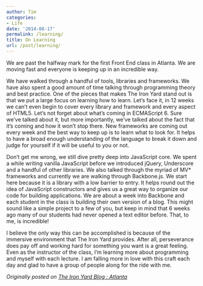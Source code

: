 ```yaml
---
author: Tim
categories:
- Life
date: '2014-08-17'
permalink: /learning/
title: On Learning
url: /post/learning/
---
```


We are past the halfway mark for the first Front End class in Atlanta. We are moving fast and everyone is keeping up in an incredible way.

<!--more-->

We have walked through a handful of tools, libraries and frameworks. We have also spent a good amount of time talking through programming theory and best practice. One of the pieces that makes The Iron Yard stand out is that we put a large focus on learning how to learn. Let’s face it, in 12 weeks we can’t even begin to cover every library and framework and every aspect of HTML5. Let’s not forget about what’s coming in ECMAScript 6. Sure we’ve talked about it, but more importantly, we’ve talked about the fact that it’s coming and how it won’t stop there. New frameworks are coming out every week and the best way to keep up is to learn what to look for. It helps to have a broad enough understanding of the language to break it down and judge for yourself if it will be useful to you or not.

Don’t get me wrong, we still dive pretty deep into JavaScript core. We spent a while writing vanilla JavaScript before we introduced jQuery, Underscore and a handful of other libraries. We also talked through the myriad of MV* frameworks and currently we are walking through Backbone.js. We start here because it is a library with a low barrier to entry. It helps round out the idea of JavaScript constructors and gives us a great way to organize our code for building applications. We are about a week into Backbone and each student in the class is building their own version of a blog. This might sound like a simple project to a few of you, but keep in mind that 6 weeks ago many of our students had never opened a text editor before. That, to me, is incredible!

I believe the only way this can be accomplished is because of the immersive environment that The Iron Yard provides. After all, perseverance does pay off and working hard for something you want is a great feeling. Even as the instructor of the class, I’m learning more about programming and myself with each lecture. I am falling more in love with this craft each day and glad to have a group of people along for the ride with me.

*Originally posted on [The Iron Yard Blog : Atlanta][1]*

 [1]: http://atlanta.theironyard.com/post/92757229935/always-learning
 